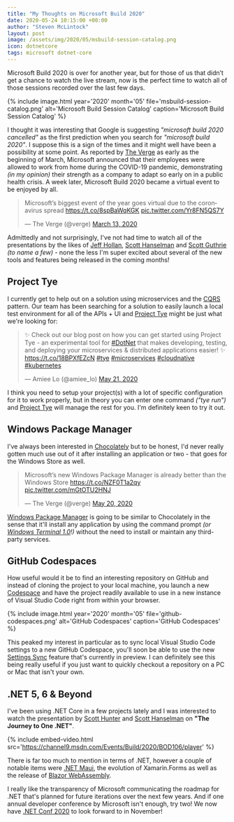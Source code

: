 ```yaml
---
title: "My Thoughts on Microsoft Build 2020"
date: 2020-05-24 10:15:00 +00:00
author: "Steven McLintock"
layout: post
image: /assets/img/2020/05/msbuild-session-catalog.png
icon: dotnetcore
tags: microsoft dotnet-core
---
```


Microsoft Build 2020 is over for another year, but for those of us that didn’t get a chance to watch the live stream, now is the perfect time to watch all of those sessions recorded over the last few days.

{%
    include image.html
    year='2020'
    month='05'
    file='msbuild-session-catalog.png'
    alt='Microsoft Build Session Catalog'
    caption='Microsoft Build Session Catalog'
%}

I thought it was interesting that Google is suggesting *"microsoft build 2020 cancelled"* as the first prediction when you search for *"microsoft build 2020"*. I suppose this is a sign of the times and it might well have been a possibility at some point. As reported by [The Verge](https://www.theverge.com/2020/3/4/21164522/microsoft-coronavirus-response-comment-employees-memo-work-from-home) as early as the beginning of March, Microsoft announced that their employees were allowed to work from home during the COVID-19 pandemic, demonstrating *(in my opinion)* their strength as a company to adapt so early on in a public health crisis. A week later, Microsoft Build 2020 became a virtual event to be enjoyed by all.

<blockquote class="twitter-tweet tw-align-center"><p lang="en" dir="ltr">Microsoft’s biggest event of the year goes virtual due to the coronavirus spread <a href="https://t.co/8spBaWqKGK">https://t.co/8spBaWqKGK</a> <a href="https://t.co/Yr8FN5QS7Y">pic.twitter.com/Yr8FN5QS7Y</a></p>&mdash; The Verge (@verge) <a href="https://twitter.com/verge/status/1238277644061487104?ref_src=twsrc%5Etfw">March 13, 2020</a></blockquote> <script async src="https://platform.twitter.com/widgets.js" charset="utf-8"></script>

Admittedly and not surprisingly, I've not had time to watch all of the presentations by the likes of [Jeff Hollan](https://twitter.com/jeffhollan), [Scott Hanselman](https://www.hanselman.com/) and [Scott Guthrie](https://twitter.com/scottgu) *(to name a few)* - none the less I'm super excited about several of the new tools and features being released in the coming months!

## Project Tye

I currently get to help out on a solution using microservices and the [CQRS](https://martinfowler.com/bliki/CQRS.html) pattern. Our team has been searching for a solution to easily launch a local test environment for all of the APIs + UI and [Project Tye](https://github.com/dotnet/tye) might be just what we're looking for:

<blockquote class="twitter-tweet tw-align-center"><p lang="en" dir="ltr">✨ Check out our blog post on how you can get started using Project Tye - an experimental tool for <a href="https://twitter.com/hashtag/DotNet?src=hash&amp;ref_src=twsrc%5Etfw">#DotNet</a> that makes developing, testing, and deploying your microservices &amp; distributed applications easier! ✨ <a href="https://t.co/18BPXfEZcN">https://t.co/18BPXfEZcN</a> <a href="https://twitter.com/hashtag/tye?src=hash&amp;ref_src=twsrc%5Etfw">#tye</a> <a href="https://twitter.com/hashtag/microservices?src=hash&amp;ref_src=twsrc%5Etfw">#microservices</a> <a href="https://twitter.com/hashtag/cloudnative?src=hash&amp;ref_src=twsrc%5Etfw">#cloudnative</a> <a href="https://twitter.com/hashtag/kubernetes?src=hash&amp;ref_src=twsrc%5Etfw">#kubernetes</a></p>&mdash; Amiee Lo (@amiee_lo) <a href="https://twitter.com/amiee_lo/status/1263498571703173121?ref_src=twsrc%5Etfw">May 21, 2020</a></blockquote> <script async src="https://platform.twitter.com/widgets.js" charset="utf-8"></script>

I think you need to setup your project(s) with a lot of specific configuration for it to work properly, but in theory you can enter one command *("tye run")* and [Project Tye](https://github.com/dotnet/tye) will manage the rest for you. I'm definitely keen to try it out.

## Windows Package Manager

I've always been interested in [Chocolately](https://chocolatey.org/) but to be honest, I'd never really gotten much use out of it after installing an application or two - that goes for the Windows Store as well.

<blockquote class="twitter-tweet tw-align-center"><p lang="en" dir="ltr">Microsoft’s new Windows Package Manager is already better than the Windows Store <a href="https://t.co/NZF0T1a2qy">https://t.co/NZF0T1a2qy</a> <a href="https://t.co/mGtOTU2HNJ">pic.twitter.com/mGtOTU2HNJ</a></p>&mdash; The Verge (@verge) <a href="https://twitter.com/verge/status/1263091007232638977?ref_src=twsrc%5Etfw">May 20, 2020</a></blockquote> <script async src="https://platform.twitter.com/widgets.js" charset="utf-8"></script>

[Windows Package Manager](https://www.theverge.com/2020/5/20/21264739/microsoft-windows-package-manager-preview-download) is going to be similar to Chocolately in the sense that it'll install any application by using the command prompt *(or [Windows Terminal 1.0](https://devblogs.microsoft.com/commandline/windows-terminal-1-0/)!)* without the need to install or maintain any third-party services.

## GitHub Codespaces

How useful would it be to find an interesting repository on GitHub and instead of cloning the project to your local machine, you launch a new [Codespace](https://github.com/features/codespaces/) and have the project readily available to use in a new instance of Visual Studio Code right from within your browser.

{%
    include image.html
    year='2020'
    month='05'
    file='github-codespaces.png'
    alt='GitHub Codespaces'
    caption='GitHub Codespaces'
%}

This peaked my interest in particular as to sync local Visual Studio Code settings to a new GitHub Codespace, you'll soon be able to use the new [Settings Sync](https://code.visualstudio.com/docs/editor/settings-sync) feature that's currently in preview. I can definitely see this being really useful if you just want to quickly checkout a repository on a PC or Mac that isn't your own.

## .NET 5, 6 & Beyond

I've been using .NET Core in a few projects lately and I was interested to watch the presentation by [Scott Hunter](https://twitter.com/coolcsh) and [Scott Hanselman](https://www.hanselman.com/) on **"The Journey to One .NET"**.

{%
    include embed-video.html
    src='https://channel9.msdn.com/Events/Build/2020/BOD106/player'
%}

There is far too much to mention in terms of .NET, however a couple of notable items were [.NET Maui](https://www.infoworld.com/article/3544632/microsoft-unveils-net-maui-for-cross-platform-apps.html), the evolution of Xamarin.Forms as well as the release of [Blazor WebAssembly](https://visualstudiomagazine.com/articles/2020/05/19/blazor-webassembly-3-2.aspx).

I really like the transparency of Microsoft communicating the roadmap for .NET that's planned for future iterations over the next few years. And if one annual developer conference by Microsoft isn't enough, try two! We now have [.NET Conf 2020](https://www.dotnetconf.net/) to look forward to in November!